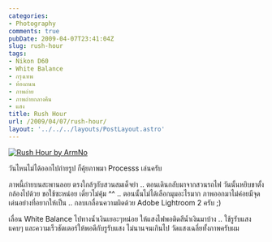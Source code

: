 ```yaml
---
categories:
- Photography
comments: true
pubDate: 2009-04-07T23:41:04Z
slug: rush-hour
tags:
- Nikon D60
- White Balance
- กรุงเทพ
- ท้องถนน
- ภาพถ่าย
- ภาพถ่ายกลางคืน
- แสง
title: Rush Hour
url: /2009/04/07/rush-hour/
layout: '../../../layouts/PostLayout.astro'
---
```


[![Rush Hour by ArmNo](https://armno.in.th/wp-content/uploads/2009/04/rushhour-thumb.jpg)](https://armno.in.th/wp-content/uploads/2009/04/rushhour.jpg)



วันไหนไม่ได้ออกไปถ่ายรูป ก็คุ้ยภาพมา Processs เล่นครับ



ภาพนี้ถ่ายบนสะพานลอย ตรงใกล้ๆกับสวนสมเด็จย่า .. ตอนเดินกลับมาจากสวนรถไฟ วันนั้นหยิบขาตั้งกล้องไปด้วย ขอใช้ซะหน่อย เดี๋ยวไม่คุ้ม ^^ .. ตอนนั้นไม่ได้เลือกมุมอะไรมาก ภาพออกมาไม่ค่อยมีจุดเด่นอย่างที่อยากให้เป็น .. กลบเกลื่อนความผิดด้วย Adobe Lightroom 2 ครับ ;)



เลื่อน White Balance ไปทางน้ำเงินเยอะๆหน่อย ให้แสงไฟพอติดสีน้ำเงินมาบ้าง .. ใช้รูรับแสงแคบๆ และความเร็วชัตเตอร์ให้พอดีกับรูรับแสง ไม่นานจนเกินไป วัดแสงเฉลี่ยทั้งภาพครับผม

